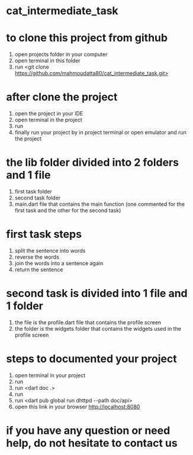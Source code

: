 # cat_intermediate_task

# to clone this project from github
1. open projects folder in your computer
2. open terminal in this folder
3. run <git clone https://github.com/mahmoudatta80/cat_intermediate_task.git>

# after clone the project
1. open the project in your IDE
2. open terminal in the project
3. run <flutter pub get>
4. finally run your project by <flutter run> in project terminal or open emulator and run the project

# the lib folder divided into 2 folders and 1 file
1. first task folder
2. second task folder
3. main.dart file that contains the main function (one commented for the first task and the other for the second task)

# first task steps 
1. split the sentence into words
2. reverse the words
3. join the words into a sentence again
4. return the sentence

# second task is divided into 1 file and 1 folder
1. the file is the profile.dart file that contains the profile screen
2. the folder is the widgets folder that contains the widgets used in the profile screen

# steps to documented your project
1. open terminal in your project
2. run <dart pub get>
3. run <dart doc .>
4. run <dart pub global activate dhttpd>
5. run <dart pub global run dhttpd --path doc/api>
6. open this link in your browser <http://localhost:8080>

# if you have any question or need help, do not hesitate to contact us
